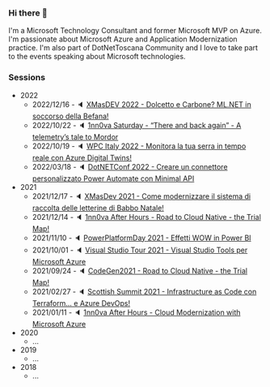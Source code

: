 ### Hi there 👋

I'm a Microsoft Technology Consultant and former Microsoft MVP on Azure. I'm passionate about Microsoft Azure and Application Modernization practice.
I'm also part of DotNetToscana Community and I love to take part to the events speaking about Microsoft technologies.

### Sessions

* 2022
	*	2022/12/16 - :speaker: [XMasDEV 2022 - Dolcetto e Carbone? ML.NET in soccorso della Befana!](./Events/20221216-XMasDev/details.md)
	*	2022/10/22 - :speaker: [1nn0va Saturday - “There and back again” - A telemetry’s tale to Mordor](./Events/20221024-1nn0va%20Saturday/details.md)
	*	2022/10/19 - :speaker: [WPC Italy 2022 - Monitora la tua serra in tempo reale con Azure Digital Twins!](./Events/20221019-WPC2022/details.md)
	*	2022/03/18 - :speaker: [DotNETConf 2022 - Creare un connettore personalizzato Power Automate con Minimal API](./Events/20220318-DotNETConf%202022/details.md)
* 2021
	*	2021/12/17 - :speaker: [XMasDev 2021 - Come modernizzare il sistema di raccolta delle letterine di Babbo Natale!](./Events/20211217-XMasDev%202021/details.md)
	*	2021/12/14 - :speaker: [1nn0va After Hours - Road to Cloud Native - the Trial Map!](./Events/20211214-1nn0va%20After%20Hours/details.md)
	*	2021/11/10 - :speaker: [PowerPlatformDay 2021 - Effetti WOW in Power BI](./Events/20211110-PowerPlatformDay%202021/details.md)
	*	2021/10/01 - :speaker: [Visual Studio Tour 2021 - Visual Studio Tools per Microsoft Azure](./Events/20211001-Visual%20Studio%20Tour%202021/details.md)
	*	2021/09/24 - :speaker: [CodeGen2021 - Road to Cloud Native - the Trial Map!](./Events/20210924-CloudGen2021/details.md)
	*	2021/02/27 - :speaker: [Scottish Summit 2021 - Infrastructure as Code con Terraform... e Azure DevOps!](./Events/20210227-Scottish%20Summit%202021/details.md)
	*	2021/01/11 - :speaker: [1nn0va After Hours - Cloud Modernization with Microsoft Azure](./Events/20210111-1nn0vaA%20After%20Hours/details.md)
* 2020
	*	...
* 2019
	*   ...
* 2018
	*	...
